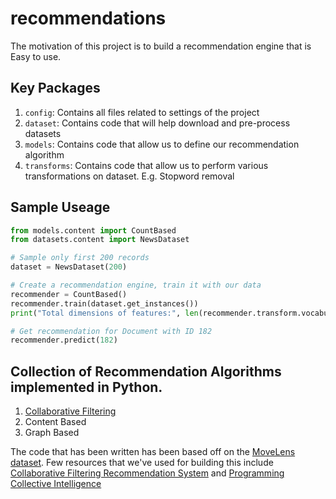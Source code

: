 # recommendations

The motivation of this project is to build a recommendation engine that is Easy to use.

## Key Packages

1. `config`: Contains all files related to settings of the project
1. `dataset`: Contains code that will help download and pre-process datasets
1. `models`: Contains code that allow us to define our recommendation algorithm
1. `transforms`: Contains code that allow us to perform various transformations on dataset. E.g. Stopword removal

## Sample Useage

```python
from models.content import CountBased
from datasets.content import NewsDataset

# Sample only first 200 records
dataset = NewsDataset(200)

# Create a recommendation engine, train it with our data
recommender = CountBased()
recommender.train(dataset.get_instances())
print("Total dimensions of features:", len(recommender.transform.vocabulary))

# Get recommendation for Document with ID 182
recommender.predict(182)
```
## Collection of Recommendation Algorithms implemented in Python.

1. [Collaborative Filtering](https://en.wikipedia.org/wiki/Collaborative_filtering)
2. Content Based
3. Graph Based

The code that has been written has been based off on the [MoveLens dataset](http://grouplens.org/datasets/movielens/). Few resources that we've used for building this include [Collaborative Filtering Recommendation System](http://files.grouplens.org/papers/FnT%20CF%20Recsys%20Survey.pdf) and [Programming Collective Intelligence](http://shop.oreilly.com/product/9780596529321.do)
